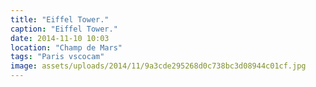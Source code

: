 ```yaml
---
title: "Eiffel Tower."
caption: "Eiffel Tower."
date: 2014-11-10 10:03
location: "Champ de Mars"
tags: "Paris vscocam"
image: assets/uploads/2014/11/9a3cde295268d0c738bc3d08944c01cf.jpg
---
```

